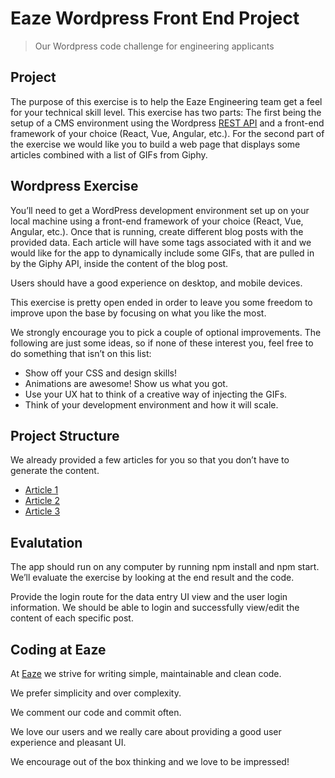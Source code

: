 # Eaze Wordpress Front End Project

> Our Wordpress code challenge for engineering applicants

## Project

The purpose of this exercise is to help the Eaze Engineering team get a feel for your technical skill level. This exercise has two parts: The first being the setup of a CMS environment using the Wordpress [REST API](https://developer.wordpress.org/rest-api/) and a front-end framework of your choice (React, Vue, Angular, etc.). For the second part of the exercise we would like you to build a web page that displays some articles combined with a list of GIFs from Giphy.

## Wordpress Exercise

You’ll need to get a WordPress development environment set up on your local machine using a front-end framework of your choice (React, Vue, Angular, etc.). Once that is running, create different blog posts with the provided data. Each article will have some tags associated with it and we would like for the app to dynamically include some GIFs, that are pulled in by the Giphy API, inside the content of the blog post.

Users should have a good experience on desktop, and mobile devices.

This exercise is pretty open ended in order to leave you some freedom to improve upon the base by focusing on what you like the most.

We strongly encourage you to pick a couple of optional improvements. The following are just some ideas, so if none of these interest you, feel free to do something that isn’t on this list:

- Show off your CSS and design skills!
- Animations are awesome! Show us what you got.
- Use your UX hat to think of a creative way of injecting the GIFs.
- Think of your development environment and how it will scale.

## Project Structure

We already provided a few articles for you so that you don’t have to generate the content.

- [Article 1](https://github.com/eaze/wordpress-hw/blob/master/articles/article_1.md)
- [Article 2](https://github.com/eaze/wordpress-hw/blob/master/articles/article_2.md)
- [Article 3](https://github.com/eaze/wordpress-hw/blob/master/articles/article_3.md)

## Evalutation

The app should run on any computer by running npm install and npm start. We’ll evaluate the exercise by looking at the end result and the code.

Provide the login route for the data entry UI view and the user login information. We should be able to login and successfully view/edit the content of each specific post.


## Coding at Eaze

At [Eaze](https://www.eaze.com) we strive for writing simple, maintainable and clean code.

We prefer simplicity and over complexity.

We comment our code and commit often.

We love our users and we really care about providing a good user experience and pleasant UI.

We encourage out of the box thinking and we love to be impressed!